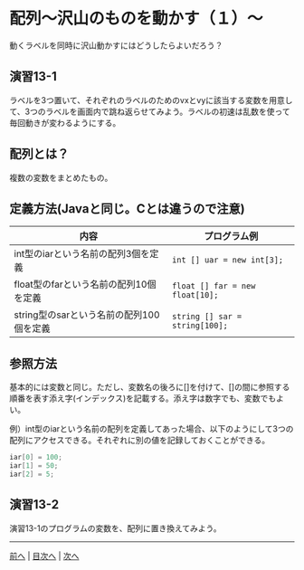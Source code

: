 # 配列～沢山のものを動かす（１）～
動くラベルを同時に沢山動かすにはどうしたらよいだろう？

## 演習13-1
ラベルを3つ置いて、それぞれのラベルのためのvxとvyに該当する変数を用意して、3つのラベルを画面内で跳ね返らせてみよう。ラベルの初速は乱数を使って毎回動きが変わるようにする。

## 配列とは？
複数の変数をまとめたもの。


## 定義方法(Javaと同じ。Cとは違うので注意)
|内容|プログラム例|
|---|-----------|
|int型のiarという名前の配列3個を定義|`int [] uar = new int[3];`|
|float型のfarという名前の配列10個を定義|`float [] far = new float[10];`|
|string型のsarという名前の配列100個を定義|`string [] sar = string[100];`|

## 参照方法
基本的には変数と同じ。ただし、変数名の後ろに[]を付けて、[]の間に参照する順番を表す添え字(インデックス)を記載する。添え字は数字でも、変数でもよい。

例）int型のiarという名前の配列を定義してあった場合、以下のようにして3つの配列にアクセスできる。それぞれに別の値を記録しておくことができる。

```cs
iar[0] = 100;
iar[1] = 50;
iar[2] = 5;
```

## 演習13-2
演習13-1のプログラムの変数を、配列に置き換えてみよう。

---

[前へ](12.md) | [目次へ](README.md#%E7%9B%AE%E6%AC%A1) | [次へ](14.md)
